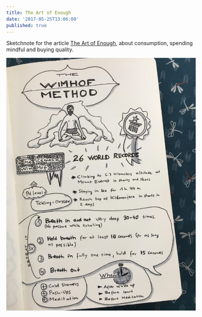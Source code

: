 ```yaml
---
title: The Art of Enough
date: '2017-05-25T13:06:00'
published: true
---
```


<div>

Sketchnote for the article [The Art of Enough](https://experiencelife.com/article/the-art-of-enough/), about consumption, spending mindful and buying quality.

</div>

![The Art of Enough](1.jpg)
